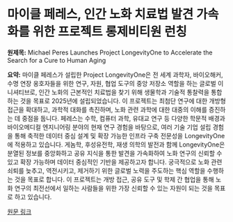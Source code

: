 # 마이클 페레스, 인간 노화 치료법 발견 가속화를 위한 프로젝트 롱제비티원 런칭

**원제목:** Michael Peres Launches Project LongevityOne to Accelerate the Search for a Cure to Human Aging

**요약:** 마이클 페레스가 설립한 Project LongevityOne은 전 세계 과학자, 바이오해커, 수명 연장 옹호자들을 위한 연구, 자원, 협업 도구의 중앙 저장소 역할을 하는 글로벌 이니셔티브로, 인간 노화의 근본적인 치료법을 찾기 위해 생물학과 기술적 통찰력을 통합하는 것을 목표로 2025년에 설립되었습니다.  이 프로젝트는 최첨단 연구에 대한 개방형 접근을 확대하고, 과학적 대화를 촉진하며, 노화 관련 과학에 대한 대중의 이해를 증진하는 데 중점을 둡니다.  페레스는 수학, 컴퓨터 과학, 유대교 연구 등 다양한 학문적 배경과 바이오메디컬 엔지니어링 분야의 현재 연구 경험을 바탕으로, 여러 기술 기업 설립 경험을 통해 축적한 데이터 중심 설계 및 확장 가능한 인프라 구축 전문성을 LongevityOne에 적용하고 있습니다.  게놈학, 후성유전학, 재생 의학의 발전과 함께  LongevityOne은  분열된 정보를 중앙화하고 공유 지식을 통한 발견을 가속화하여 노화 연구의 신뢰할 수 있고 확장 가능하며 데이터 중심적인 기반을 제공하고자 합니다.  궁극적으로 노화 관련 쇠퇴를 늦추고, 역전시키고, 제거하기 위한 글로벌 노력을 주도하는 핵심 역할을 수행하는 것을 목표로 합니다.  이 프로젝트는 개방 접근, 공유 도구 및 학제 간 협업을 통해 노화 연구의 최전선에서 일하는 사람들을 위한 가장 신뢰할 수 있는 자원이 되는 것을 목표로 하고 있습니다.

[원문 링크](https://gritdaily.com/press-release/michael-peres-launches-project-longevityone-to-accelerate-the-search-for-a-cure-to-human-aging-2/)

